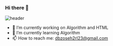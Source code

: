 ### Hi there 👋

<!--
**dbzoseh2rl/dbzoseh2rl** is a ✨ _special_ ✨ repository because its `README.md` (this file) appears on your GitHub profile.

Here are some ideas to get you started:
- 😄 Pronouns: ...
- ⚡ Fun fact: ...
- 👯 I’m looking to collaborate on ...
- 🤔 I’m looking for help with ...
- 💬 Ask me about ...
-->

![header](https://capsule-render.vercel.app/api?type=waving&color=#B464EB&height=300&section=header&text=Do&nbsp;Kyung&nbsp;Lee&fontSize=90)

- 🔭 I’m currently working on Algorithm and HTML
- 🌱 I’m currently learning Algorithm
- 📫 How to reach me: dbzoseh2rl23@gmail.com

